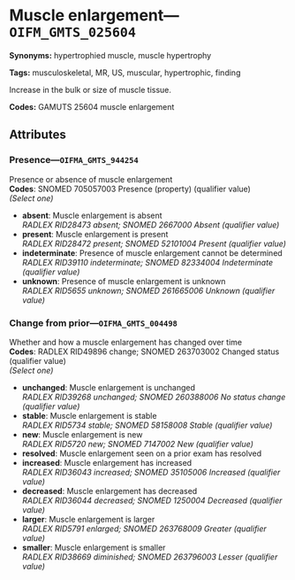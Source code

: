 # Muscle enlargement—`OIFM_GMTS_025604`

**Synonyms:** hypertrophied muscle, muscle hypertrophy

**Tags:** musculoskeletal, MR, US, muscular, hypertrophic, finding

Increase in the bulk or size of muscle tissue.

**Codes:** GAMUTS 25604 muscle enlargement

## Attributes

### Presence—`OIFMA_GMTS_944254`

Presence or absence of muscle enlargement  
**Codes**: SNOMED 705057003 Presence (property) (qualifier value)  
*(Select one)*

- **absent**: Muscle enlargement is absent  
_RADLEX RID28473 absent; SNOMED 2667000 Absent (qualifier value)_
- **present**: Muscle enlargement is present  
_RADLEX RID28472 present; SNOMED 52101004 Present (qualifier value)_
- **indeterminate**: Presence of muscle enlargement cannot be determined  
_RADLEX RID39110 indeterminate; SNOMED 82334004 Indeterminate (qualifier value)_
- **unknown**: Presence of muscle enlargement is unknown  
_RADLEX RID5655 unknown; SNOMED 261665006 Unknown (qualifier value)_

### Change from prior—`OIFMA_GMTS_004498`

Whether and how a muscle enlargement has changed over time  
**Codes**: RADLEX RID49896 change; SNOMED 263703002 Changed status (qualifier value)  
*(Select one)*

- **unchanged**: Muscle enlargement is unchanged  
_RADLEX RID39268 unchanged; SNOMED 260388006 No status change (qualifier value)_
- **stable**: Muscle enlargement is stable  
_RADLEX RID5734 stable; SNOMED 58158008 Stable (qualifier value)_
- **new**: Muscle enlargement is new  
_RADLEX RID5720 new; SNOMED 7147002 New (qualifier value)_
- **resolved**: Muscle enlargement seen on a prior exam has resolved  
- **increased**: Muscle enlargement has increased  
_RADLEX RID36043 increased; SNOMED 35105006 Increased (qualifier value)_
- **decreased**: Muscle enlargement has decreased  
_RADLEX RID36044 decreased; SNOMED 1250004 Decreased (qualifier value)_
- **larger**: Muscle enlargement is larger  
_RADLEX RID5791 enlarged; SNOMED 263768009 Greater (qualifier value)_
- **smaller**: Muscle enlargement is smaller  
_RADLEX RID38669 diminished; SNOMED 263796003 Lesser (qualifier value)_